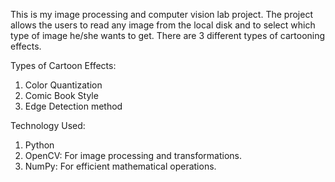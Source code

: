 This is my image processing and computer vision lab project. The project allows the users to read any image from the local disk and to select which type of image he/she wants to get. There are 3 different types of cartooning effects.

Types of Cartoon Effects:
   1. Color Quantization
   2. Comic Book Style
   3. Edge Detection method

Technology Used:
   1. Python
   2. OpenCV: For image processing and transformations.
   3. NumPy: For efficient mathematical operations.
      
